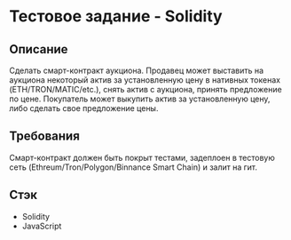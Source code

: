 # Тестовое задание - Solidity

## Описание

Сделать смарт-контракт аукциона. Продавец может выставить на аукциона некоторый актив за установленную цену в нативных токенах (ETH/TRON/MATIC/etc.), снять актив с аукциона, принять предложение по цене. Покупатель может выкупить актив за установленную цену, либо сделать свое предложение цены.

## Требования

Смарт-контракт должен быть покрыт тестами, задеплоен в тестовую сеть (Ethreum/Tron/Polygon/Binnance Smart Chain) и залит на гит.

## Стэк

- Solidity
- JavaScript